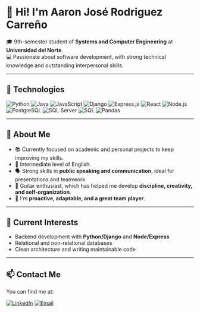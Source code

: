 # 👋 Hi! I'm Aaron José Rodriguez Carreño

🎓 9th-semester student of **Systems and Computer Engineering** at **Universidad del Norte**.  
💻 Passionate about software development, with strong technical knowledge and outstanding interpersonal skills.

---

## 🚀 Technologies

![Python](https://img.shields.io/badge/-Python-3776AB?style=flat&logo=python&logoColor=white)
![Java](https://img.shields.io/badge/-Java-007396?style=flat&logo=java&logoColor=white)
![JavaScript](https://img.shields.io/badge/-JavaScript-F7DF1E?style=flat&logo=javascript&logoColor=black)
![Django](https://img.shields.io/badge/-Django-092E20?style=flat&logo=django&logoColor=white)
![Express.js](https://img.shields.io/badge/-Express.js-000000?style=flat&logo=express&logoColor=white)
![React](https://img.shields.io/badge/-React-61DAFB?style=flat&logo=react&logoColor=black)
![Node.js](https://img.shields.io/badge/-Node.js-339933?style=flat&logo=node.js&logoColor=white)
![PostgreSQL](https://img.shields.io/badge/-PostgreSQL-336791?style=flat&logo=postgresql&logoColor=white)
![SQL Server](https://img.shields.io/badge/-SQL%20Server-CC2927?style=flat&logo=microsoft-sql-server&logoColor=white)
![SQL](https://img.shields.io/badge/-SQL-4479A1?style=flat&logo=sqlite&logoColor=white)
![Pandas](https://img.shields.io/badge/-Pandas-150458?style=flat&logo=pandas&logoColor=white)

---

## 💼 About Me

- 📚 Currently focused on academic and personal projects to keep improving my skills.
- 🧠 Intermediate level of English.
- 🗣️ Strong skills in **public speaking and communication**, ideal for presentations and teamwork.
- 🎸 Guitar enthusiast, which has helped me develop **discipline, creativity, and self-organization**.
- 🤝 I'm **proactive, adaptable, and a great team player**.

---

## 📌 Current Interests

- Backend development with **Python/Django** and **Node/Express**
- Relational and non-relational databases
- Clean architecture and writing maintainable code

---

## 📫 Contact Me

You can find me at:

[![LinkedIn](https://img.shields.io/badge/-LinkedIn-0077B5?style=flat&logo=linkedin&logoColor=white)](https://www.linkedin.com/in/aaron-rodriguez-285182320)
[![Email](https://img.shields.io/badge/-Email-D14836?style=flat&logo=gmail&logoColor=white)](mailto:aaron.rodriguez.c02@gmail.com)
